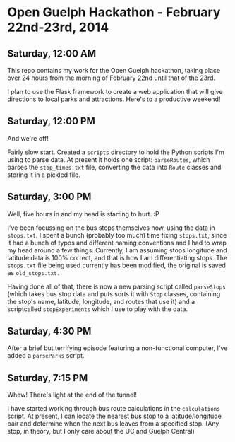 Open Guelph Hackathon - February 22nd-23rd, 2014
===

Saturday, 12:00 AM
---
  This repo contains my work for the Open Guelph hackathon, taking place over 24 hours from the morning of February 22nd until that of the 23rd.

  I plan to use the Flask framework to create a web application that will give directions to local parks and attractions. Here's to a productive weekend!

Saturday, 12:00 PM
---
  And we're off! 

  Fairly slow start. Created a `scripts` directory to hold the Python scripts I'm using to parse data. At present it holds one script: `parseRoutes`, which parses the `stop_times.txt` file, converting the data into `Route` classes and storing it in a pickled file.

Saturday, 3:00 PM
---
  Well, five hours in and my head is starting to hurt. :P

  I've been focussing on the bus stops themselves now, using the data in `stops.txt`. I spent a bunch (probably too much) time fixing `stops.txt`, since it had a bunch of typos and different naming conventions and I had to wrap my head around a few things. Currently, I am assuming stops longitude and latitude data is 100% correct, and that is how I am differentiating stops. The `stops.txt` file being used currently has been modified, the original is saved as `old_stops.txt.`

  Having done all of that, there is now a new parsing script called `parseStops` (which takes bus stop data and puts sorts it with `Stop` classes, containing the stop's name, latitude, longitude, and routes that use it) and a scriptcalled `stopExperiments` which I use to play with the data.

Saturday, 4:30 PM
---
  After a brief but terrifying episode featuring a non-functional computer, I've added a `parseParks` script.

Saturday, 7:15 PM
---
  Whew! There's light at the end of the tunnel!

  I have started working through bus route calculations in the `calculations` script. At present, I can locate the nearest bus stop to a latitude/longitude pair and determine when the next bus leaves from a specified stop. (Any stop, in theory, but I only care about the UC and Guelph Central)
